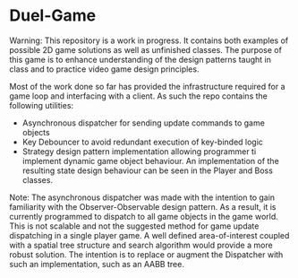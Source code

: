 # Duel-Game

Warning: This repository is a work in progress. It contains both examples of possible 2D game solutions as well as unfinished classes.
The purpose of this game is to enhance understanding of the design patterns taught in class and to practice video game design principles.

Most of the work done so far has provided the infrastructure required for a game loop and interfacing with a client. As such the repo contains the following utilities:

- Asynchronous dispatcher for sending update commands to game objects
- Key Debouncer to avoid redundant execution of key-binded logic
- Strategy design pattern implementation allowing programmer ti implement dynamic game object behaviour. An implementation of the resulting state design behaviour can be seen in the Player and Boss classes.   

Note: The asynchronous dispatcher was made with the intention to gain familiarity with the Observer-Observable design pattern. As a result, it is currently programmed to dispatch to all game objects in the game world. This is not scalable and not the suggested method for game update dispatching in a single player game. A well defined area-of-interest coupled with a spatial tree structure and search algorithm would provide a more robust solution. The intention is to replace or augment the Dispatcher with such an implementation, such as an AABB tree.
